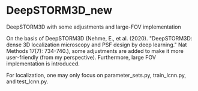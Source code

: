# DeepSTORM3D_new
DeepSTORM3D with some adjustments and large-FOV implementation

On the basis of DeepSTORM3D (Nehme, E., et al. (2020). "DeepSTORM3D: dense 3D localization microscopy and PSF design by deep learning." Nat Methods 17(7): 734-740.), some adjustments are added 
to make it more user-friendly (from my perspective). Furthermore, large FOV implementation is introduced.

For localization, one may only focus on parameter_sets.py, train_lcnn.py, and test_lcnn.py.
